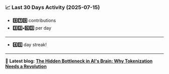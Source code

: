 <!--START_STATS-->
### 📈 Last 30 Days Activity (2025-07-15)  
- **9️⃣7️⃣9️⃣** contributions  
- **3️⃣2️⃣•6️⃣3️⃣** per day
---
- **4️⃣5️⃣** day streak!
---
📝 **Latest blog:** [**The Hidden Bottleneck in AI's Brain: Why Tokenization Needs a Revolution**](https://andriak.com/blog/tokenization-revolution)
<!--END_STATS-->
